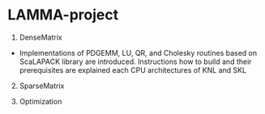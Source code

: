 # LAMMA-project


1. DenseMatrix
 - Implementations of PDGEMM, LU, QR, and Cholesky routines based on ScaLAPACK library are introduced. Instructions how to build and their prerequisites are explained each CPU architectures of KNL and SKL

2. SparseMatrix


3. Optimization
